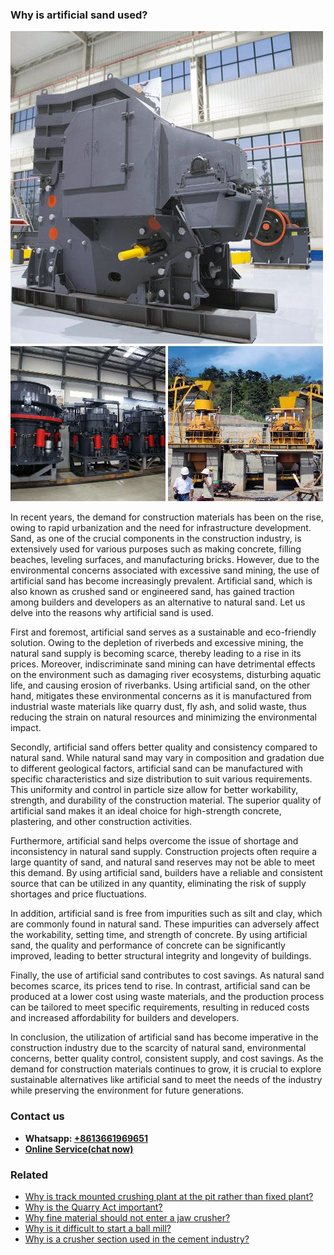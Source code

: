 <h3>Why is artificial sand used?</h3><img src='1701671424.jpg' alt=''><p>In recent years, the demand for construction materials has been on the rise, owing to rapid urbanization and the need for infrastructure development. Sand, as one of the crucial components in the construction industry, is extensively used for various purposes such as making concrete, filling beaches, leveling surfaces, and manufacturing bricks. However, due to the environmental concerns associated with excessive sand mining, the use of artificial sand has become increasingly prevalent. Artificial sand, which is also known as crushed sand or engineered sand, has gained traction among builders and developers as an alternative to natural sand. Let us delve into the reasons why artificial sand is used.</p><p>First and foremost, artificial sand serves as a sustainable and eco-friendly solution. Owing to the depletion of riverbeds and excessive mining, the natural sand supply is becoming scarce, thereby leading to a rise in its prices. Moreover, indiscriminate sand mining can have detrimental effects on the environment such as damaging river ecosystems, disturbing aquatic life, and causing erosion of riverbanks. Using artificial sand, on the other hand, mitigates these environmental concerns as it is manufactured from industrial waste materials like quarry dust, fly ash, and solid waste, thus reducing the strain on natural resources and minimizing the environmental impact.</p><p>Secondly, artificial sand offers better quality and consistency compared to natural sand. While natural sand may vary in composition and gradation due to different geological factors, artificial sand can be manufactured with specific characteristics and size distribution to suit various requirements. This uniformity and control in particle size allow for better workability, strength, and durability of the construction material. The superior quality of artificial sand makes it an ideal choice for high-strength concrete, plastering, and other construction activities.</p><p>Furthermore, artificial sand helps overcome the issue of shortage and inconsistency in natural sand supply. Construction projects often require a large quantity of sand, and natural sand reserves may not be able to meet this demand. By using artificial sand, builders have a reliable and consistent source that can be utilized in any quantity, eliminating the risk of supply shortages and price fluctuations.</p><p>In addition, artificial sand is free from impurities such as silt and clay, which are commonly found in natural sand. These impurities can adversely affect the workability, setting time, and strength of concrete. By using artificial sand, the quality and performance of concrete can be significantly improved, leading to better structural integrity and longevity of buildings.</p><p>Finally, the use of artificial sand contributes to cost savings. As natural sand becomes scarce, its prices tend to rise. In contrast, artificial sand can be produced at a lower cost using waste materials, and the production process can be tailored to meet specific requirements, resulting in reduced costs and increased affordability for builders and developers.</p><p>In conclusion, the utilization of artificial sand has become imperative in the construction industry due to the scarcity of natural sand, environmental concerns, better quality control, consistent supply, and cost savings. As the demand for construction materials continues to grow, it is crucial to explore sustainable alternatives like artificial sand to meet the needs of the industry while preserving the environment for future generations.</p><h3>Contact us</h3><ul><li><strong>Whatsapp:&nbsp;<a href="https://wa.me/8613661969651">+8613661969651</a></strong></li><li><a href="https://swt.shibang-china.com/?git&amp;zhl&amp;Why-is-artificial-sand-used"><strong>Online Service(chat now)</strong></a></li></ul><h3>Related</h3><ul><li><a href='Why-is-track-mounted-crushing-plant-at-the-pit-rather-than-fixed-plant.md'>Why is track mounted crushing plant at the pit rather than fixed plant?</a></li><li><a href='Why-is-the-Quarry-Act-important.md'>Why is the Quarry Act important?</a></li><li><a href='Why-fine-material-should-not-enter-a-jaw-crusher.md'>Why fine material should not enter a jaw crusher?</a></li><li><a href='Why-is-it-difficult-to-start-a-ball-mill.md'>Why is it difficult to start a ball mill?</a></li><li><a href='Why-is-a-crusher-section-used-in-the-cement-industry.md'>Why is a crusher section used in the cement industry?</a></li></ul>